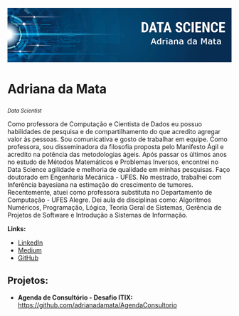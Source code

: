 
<p align="center">
  <img src="banner.png" >
</p>

# Adriana da Mata
<sub>*Data Scientist*</sub>

Como professora de Computação e Cientista de Dados eu possuo habilidades de pesquisa e de compartilhamento do que acredito agregar valor às pessoas. Sou comunicativa e gosto de trabalhar em equipe. Como professora, sou disseminadora da filosofia proposta pelo Manifesto Ágil e acredito na potência das metodologias ágeis. Após passar os últimos anos no estudo de Métodos Matemáticos e Problemas Inversos, encontrei no Data Science agilidade e melhoria de qualidade em minhas pesquisas. Faço doutorado em Engenharia Mecânica - UFES. No mestrado, trabalhei com Inferência bayesiana na estimação do crescimento de tumores.
Recentemente, atuei como professora substituta no Departamento de Computação - UFES Alegre. Dei aula de disciplinas como: Algoritmos Numéricos, Programação, Lógica, Teoria Geral de Sistemas, Gerência de Projetos de Software e Introdução a Sistemas de Informação.


**Links:**
* [LinkedIn](https://www.linkedin.com/in/adriana-da-mata)
* [Medium](https://medium.com/@adriana.damata.prof)
* [GitHub](https://github.com/adrianadamata)

## Projetos:

* **Agenda de Consultório - Desafio ITIX:** https://github.com/adrianadamata/AgendaConsultorio
